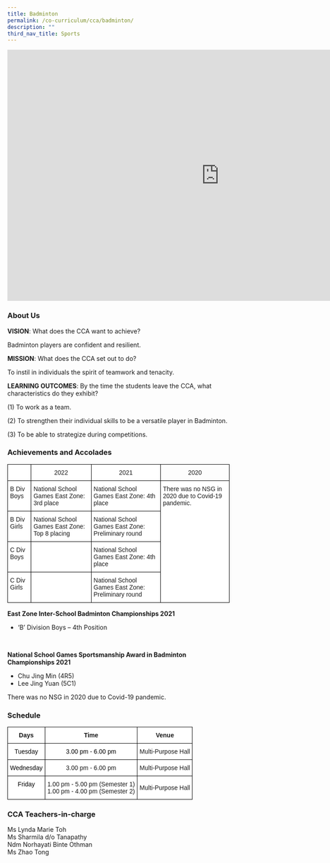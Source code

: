 ```yaml
---
title: Badminton
permalink: /co-curriculum/cca/badminton/
description: ""
third_nav_title: Sports
---
```

<iframe allowfullscreen="true" height="569" width="960" frameborder="0" src="https://docs.google.com/presentation/d/1FW0k-MTzIIITn0Gpre2R7T7kJy8AsF-MMhZ8h77JJo4/embed?start=true&amp;loop=true&amp;delayms=3000"></iframe>

### About Us

**VISION**: What does the CCA want to achieve?&nbsp;

Badminton players are confident and resilient.  

  

**MISSION**: What does the CCA set out to do?

To instil in individuals the spirit of teamwork and tenacity.  

  

**LEARNING OUTCOMES**: By the time the students leave the CCA, what characteristics do they exhibit?

(1) To work as a team.  

(2) To strengthen their individual skills to be a versatile player in Badminton.  

(3) To be able to strategize during competitions.  

  

### Achievements and Accolades

<style type="text/css">
.tg  {border-collapse:collapse;border-spacing:0;}
.tg td{border-color:black;border-style:solid;border-width:1px;font-family:Arial, sans-serif;font-size:14px;
  overflow:hidden;padding:10px 5px;word-break:normal;}
.tg th{border-color:black;border-style:solid;border-width:1px;font-family:Arial, sans-serif;font-size:14px;
  font-weight:normal;overflow:hidden;padding:10px 5px;word-break:normal;}
.tg .tg-baqh{text-align:center;vertical-align:top}
.tg .tg-7yig{background-color:#FFF;text-align:center;vertical-align:top}
.tg .tg-ktyi{background-color:#FFF;text-align:left;vertical-align:top}
</style>
<table class="tg">
<thead>
  <tr>
    <th class="tg-7yig"></th>
    <th class="tg-7yig">2022</th>
    <th class="tg-7yig">2021</th>
    <th class="tg-baqh">2020</th>
  </tr>
</thead>
<tbody>
  <tr>
    <td class="tg-ktyi">B Div Boys</td>
    <td class="tg-ktyi">National School Games East Zone: 3rd place</td>
    <td class="tg-ktyi">National School Games East Zone: 4th place</td>
    <td rowspan="4" class="tg-ktyi">There was no NSG in 2020 due to Covid-19 pandemic.</td>
  </tr>
  <tr>
    <td class="tg-ktyi">B Div Girls</td>
    <td class="tg-ktyi">National School Games East Zone: Top 8 placing</td>
    <td class="tg-ktyi">National School Games East Zone: Preliminary round</td>
  </tr>
  <tr>
    <td class="tg-ktyi">C Div Boys</td>
    <td class="tg-ktyi"> </td>
    <td class="tg-ktyi">National School Games East Zone: 4th place</td>
  </tr>
  <tr>
    <td class="tg-ktyi">C Div Girls</td>
    <td class="tg-ktyi"> </td>
    <td class="tg-ktyi">National School Games East Zone: Preliminary round</td>
  </tr>
</tbody>
</table>

**East Zone Inter-School Badminton Championships 2021**

*   ‘B’ Division Boys – 4th&nbsp;Position

&nbsp;  

**National School Games Sportsmanship Award in Badminton Championships 2021**

*   Chu Jing Min (4R5)
*   Lee Jing Yuan (5C1)&nbsp;

There was no NSG in 2020 due to Covid-19 pandemic.  

### Schedule

<style type="text/css">
.tg  {border-collapse:collapse;border-spacing:0;}
.tg td{border-color:black;border-style:solid;border-width:1px;font-family:Arial, sans-serif;font-size:14px;
  overflow:hidden;padding:10px 5px;word-break:normal;}
.tg th{border-color:black;border-style:solid;border-width:1px;font-family:Arial, sans-serif;font-size:14px;
  font-weight:normal;overflow:hidden;padding:10px 5px;word-break:normal;}
.tg .tg-9hzb{background-color:#FFF;font-weight:bold;text-align:center;vertical-align:top}
.tg .tg-7yig{background-color:#FFF;text-align:center;vertical-align:top}
.tg .tg-f4yw{background-color:#FFF;text-align:center;vertical-align:middle}
</style>
<table class="tg">
<thead>
  <tr>
    <th class="tg-9hzb">Days</th>
    <th class="tg-9hzb">Time</th>
    <th class="tg-9hzb">Venue<br></th>
  </tr>
</thead>
<tbody>
  <tr>
    <td class="tg-7yig"><span style="color:#000">Tuesday</span></td>
    <td class="tg-7yig"><span style="color:#000">3.00 pm - 6.00 pm </span></td>
    <td class="tg-f4yw">Multi-Purpose Hall </td>
  </tr>
  <tr>
    <td class="tg-7yig"><span style="color:#000">Wednesday</span></td>
    <td class="tg-7yig"><span style="background-color:initial">3.00 pm - 6.00 pm</span><span style="color:#000"> </span></td>
    <td class="tg-f4yw">Multi-Purpose Hall </td>
  </tr>
  <tr>
    <td class="tg-7yig"><span style="color:#000">Friday</span></td>
    <td class="tg-f4yw">1.00 pm - 5.00 pm (Semester 1)<br>1.00 pm - 4.00 pm (Semester 2)</td>
    <td class="tg-f4yw">Multi-Purpose Hall </td>
  </tr>
</tbody>
</table>

### CCA Teachers-in-charge

Ms Lynda Marie Toh  <br>
Ms Sharmila d/o Tanapathy    <br>
Ndm Norhayati Binte Othman    <br>
Ms Zhao Tong
